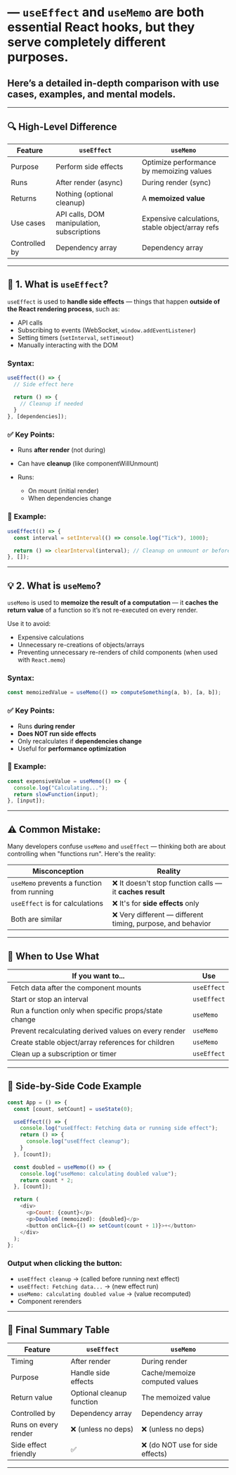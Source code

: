 
# — `useEffect` and `useMemo` are both essential React hooks, but they serve **completely different purposes**.

## Here’s a detailed **in-depth comparison** with use cases, examples, and mental models.

---

## 🔍 High-Level Difference

| Feature       | `useEffect`                                | `useMemo`                                        |
| ------------- | ------------------------------------------ | ------------------------------------------------ |
| Purpose       | Perform side effects                       | Optimize performance by memoizing values         |
| Runs          | After render (async)                       | During render (sync)                             |
| Returns       | Nothing (optional cleanup)                 | A **memoized value**                             |
| Use cases     | API calls, DOM manipulation, subscriptions | Expensive calculations, stable object/array refs |
| Controlled by | Dependency array                           | Dependency array                                 |

---

## 🧠 1. **What is `useEffect`?**

`useEffect` is used to **handle side effects** — things that happen **outside of the React rendering process**, such as:

* API calls
* Subscribing to events (WebSocket, `window.addEventListener`)
* Setting timers (`setInterval`, `setTimeout`)
* Manually interacting with the DOM

### **Syntax:**

```js
useEffect(() => {
  // Side effect here

  return () => {
    // Cleanup if needed
  }
}, [dependencies]);
```

### ✅ **Key Points:**

* Runs **after render** (not during)
* Can have **cleanup** (like componentWillUnmount)
* Runs:

  * On mount (initial render)
  * When dependencies change

### 🔧 **Example:**

```js
useEffect(() => {
  const interval = setInterval(() => console.log("Tick"), 1000);

  return () => clearInterval(interval); // Cleanup on unmount or before next run
}, []);
```

---

## 💡 2. **What is `useMemo`?**

`useMemo` is used to **memoize the result of a computation** — it **caches the return value** of a function so it’s not re-executed on every render.

Use it to avoid:

* Expensive calculations
* Unnecessary re-creations of objects/arrays
* Preventing unnecessary re-renders of child components (when used with `React.memo`)

### **Syntax:**

```js
const memoizedValue = useMemo(() => computeSomething(a, b), [a, b]);
```

### ✅ **Key Points:**

* Runs **during render**
* **Does NOT run side effects**
* Only recalculates if **dependencies change**
* Useful for **performance optimization**

### 🔧 **Example:**

```js
const expensiveValue = useMemo(() => {
  console.log("Calculating...");
  return slowFunction(input);
}, [input]);
```

---

## ⚠️ Common Mistake:

Many developers confuse `useMemo` and `useEffect` — thinking both are about controlling when "functions run". Here's the reality:

| Misconception                              | Reality                                                    |
| ------------------------------------------ | ---------------------------------------------------------- |
| `useMemo` prevents a function from running | ❌ It doesn't stop function calls — it **caches result**    |
| `useEffect` is for calculations            | ❌ It's for **side effects** only                           |
| Both are similar                           | ❌ Very different — different timing, purpose, and behavior |

---

## 📌 When to Use What

| If you want to...                                    | Use         |
| ---------------------------------------------------- | ----------- |
| Fetch data after the component mounts                | `useEffect` |
| Start or stop an interval                            | `useEffect` |
| Run a function only when specific props/state change | `useMemo`   |
| Prevent recalculating derived values on every render | `useMemo`   |
| Create stable object/array references for children   | `useMemo`   |
| Clean up a subscription or timer                     | `useEffect` |

---

## 🧪 Side-by-Side Code Example

```js
const App = () => {
  const [count, setCount] = useState(0);

  useEffect(() => {
    console.log("useEffect: Fetching data or running side effect");
    return () => {
      console.log("useEffect cleanup");
    }
  }, [count]);

  const doubled = useMemo(() => {
    console.log("useMemo: calculating doubled value");
    return count * 2;
  }, [count]);

  return (
    <div>
      <p>Count: {count}</p>
      <p>Doubled (memoized): {doubled}</p>
      <button onClick={() => setCount(count + 1)}>+</button>
    </div>
  );
};
```

### **Output when clicking the button:**

* `useEffect cleanup` → (called before running next effect)
* `useEffect: Fetching data...` → (new effect run)
* `useMemo: calculating doubled value` → (value recomputed)
* Component rerenders

---

## 🧠 Final Summary Table

| Feature              | `useEffect`               | `useMemo`                       |
| -------------------- | ------------------------- | ------------------------------- |
| Timing               | After render              | During render                   |
| Purpose              | Handle side effects       | Cache/memoize computed values   |
| Return value         | Optional cleanup function | The memoized value              |
| Controlled by        | Dependency array          | Dependency array                |
| Runs on every render | ❌ (unless no deps)        | ❌ (unless no deps)              |
| Side effect friendly | ✅                         | ❌ (do NOT use for side effects) |

---